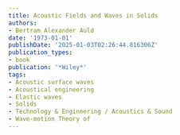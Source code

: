 ```yaml
---
title: Acoustic Fields and Waves in Solids
authors:
- Bertram Alexander Auld
date: '1973-01-01'
publishDate: '2025-01-03T02:26:44.816306Z'
publication_types:
- book
publication: '*Wiley*'
tags:
- Acoustic surface waves
- Acoustical engineering
- Elastic waves
- Solids
- Technology & Engineering / Acoustics & Sound
- Wave-motion Theory of
---
```

